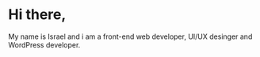 # Hi there,

My name is Israel and i am a front-end web developer, UI/UX desinger and WordPress developer.